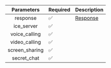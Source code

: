 |   Parameters   | Required           | Description             |
|:--------------:|--------------------|-------------------------|
|    response    | :white_check_mark: | [Response](Response.md) |
|   ice_server   | :white_check_mark: |                         |
| voice_calling  | :white_check_mark: |                         |
| video_calling  | :white_check_mark: |                         |
| screen_sharing | :white_check_mark: |                         |
|  secret_chat   | :white_check_mark: |                         |